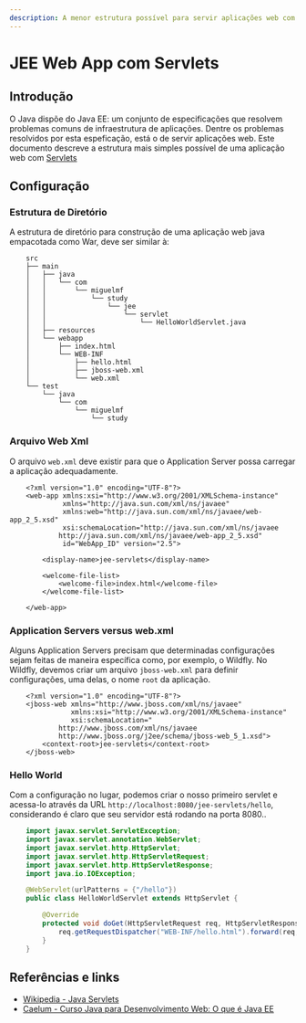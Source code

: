 ```yaml
---
description: A menor estrutura possível para servir aplicações web com JEE Servlets.
---
```


# JEE Web App com Servlets

## Introdução

O Java dispõe do Java EE: um conjunto de especificações que resolvem problemas comuns de infraestrutura de aplicações. Dentre os problemas resolvidos por esta espeficação, está o de servir aplicações web. Este documento descreve a estrutura mais simples possível de uma aplicação web com [Servlets](https://pt.wikipedia.org/wiki/Servlet)

## Configuração

### Estrutura de Diretório

A estrutura de diretório para construção de uma aplicação web java empacotada como War, deve ser similar à:

```text
    src
    ├── main
    │   ├── java
    │   │   └── com
    │   │       └── miguelmf
    │   │           └── study
    │   │               └── jee
    │   │                   └── servlet
    │   │                       └── HelloWorldServlet.java
    │   ├── resources
    │   └── webapp
    │       ├── index.html
    │       └── WEB-INF
    │           ├── hello.html
    │           ├── jboss-web.xml
    │           └── web.xml
    └── test
        └── java
            └── com
                └── miguelmf
                    └── study
```

### Arquivo Web Xml

O arquivo `web.xml` deve existir para que o Application Server possa carregar a aplicação adequadamente.

```markup
    <?xml version="1.0" encoding="UTF-8"?>
    <web-app xmlns:xsi="http://www.w3.org/2001/XMLSchema-instance"
             xmlns="http://java.sun.com/xml/ns/javaee"
             xmlns:web="http://java.sun.com/xml/ns/javaee/web-app_2_5.xsd"
             xsi:schemaLocation="http://java.sun.com/xml/ns/javaee
            http://java.sun.com/xml/ns/javaee/web-app_2_5.xsd"
             id="WebApp_ID" version="2.5">

        <display-name>jee-servlets</display-name>

        <welcome-file-list>
            <welcome-file>index.html</welcome-file>
        </welcome-file-list>

    </web-app>
```

### Application Servers versus web.xml

Alguns Application Servers precisam que determinadas configurações sejam feitas de maneira específica como, por exemplo, o Wildfly. No Wildfly, devemos criar um arquivo `jboss-web.xml` para definir configurações, uma delas, o nome `root` da aplicação.

```markup
    <?xml version="1.0" encoding="UTF-8"?>
    <jboss-web xmlns="http://www.jboss.com/xml/ns/javaee"
               xmlns:xsi="http://www.w3.org/2001/XMLSchema-instance"
               xsi:schemaLocation="
            http://www.jboss.com/xml/ns/javaee
            http://www.jboss.org/j2ee/schema/jboss-web_5_1.xsd">
        <context-root>jee-servlets</context-root>
    </jboss-web>
```

### Hello World

Com a configuração no lugar, podemos criar o nosso primeiro servlet e acessa-lo através da URL `http://localhost:8080/jee-servlets/hello`, considerando é claro que seu servidor está rodando na porta 8080..

```java
    import javax.servlet.ServletException;
    import javax.servlet.annotation.WebServlet;
    import javax.servlet.http.HttpServlet;
    import javax.servlet.http.HttpServletRequest;
    import javax.servlet.http.HttpServletResponse;
    import java.io.IOException;

    @WebServlet(urlPatterns = {"/hello"})
    public class HelloWorldServlet extends HttpServlet {

        @Override
        protected void doGet(HttpServletRequest req, HttpServletResponse resp) throws   ServletException, IOException {
            req.getRequestDispatcher("WEB-INF/hello.html").forward(req, resp);
        }
    }
```

## Referências e links

* [Wikipedia - Java Servlets](https://pt.wikipedia.org/wiki/Servlet)
* [Caelum - Curso Java para Desenvolvimento Web: O que é Java EE](https://www.caelum.com.br/apostila-java-web/o-que-e-java-ee/)

